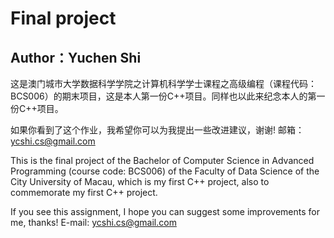 # Final project
## Author：Yuchen Shi

这是澳门城市大学数据科学学院之计算机科学学士课程之高级编程（课程代码：BCS006）的期末项目，这是本人第一份C++项目。同样也以此来纪念本人的第一份C++项目。

如果你看到了这个作业，我希望你可以为我提出一些改进建议，谢谢!
邮箱：ycshi.cs@gmail.com




This is the final project of the Bachelor of Computer Science in Advanced Programming (course code: BCS006) of the Faculty of Data Science of the City University of Macau, which is my first C++ project, also to commemorate my first C++ project.

If you see this assignment, I hope you can suggest some improvements for me, thanks!
E-mail: ycshi.cs@gmail.com


